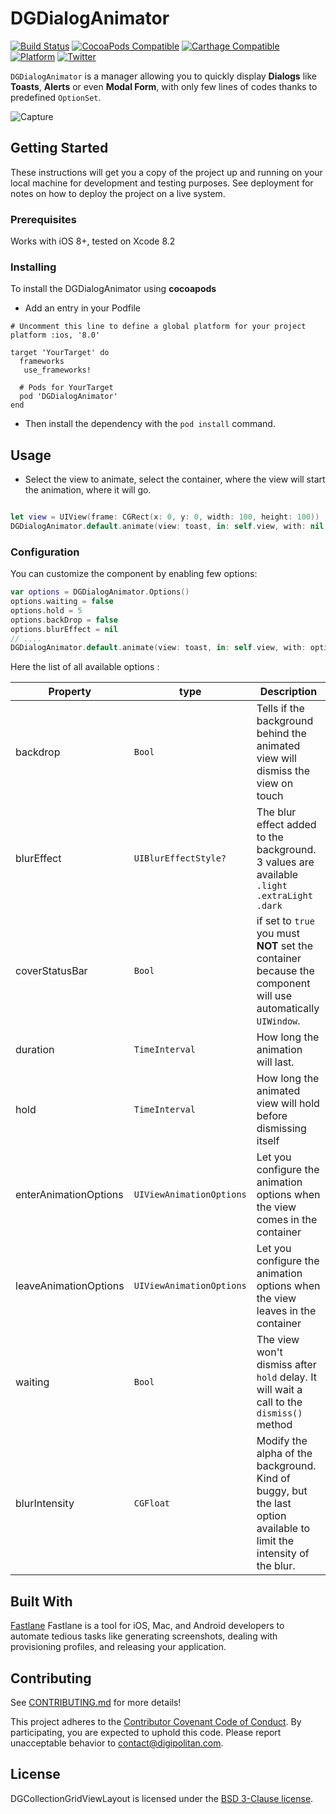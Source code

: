 DGDialogAnimator
================

[![Build Status](https://travis-ci.org/Digipolitan/collection-view-grid-layout-swift.svg?branch=master)](https://travis-ci.org/Digipolitan/dialog-animator)
[![CocoaPods Compatible](https://img.shields.io/cocoapods/v/DGDialogAnimator.svg)](https://img.shields.io/cocoapods/v/DGDialogAnimator.svg)
[![Carthage Compatible](https://img.shields.io/badge/Carthage-compatible-4BC51D.svg?style=flat)](https://github.com/Carthage/Carthage)
[![Platform](https://img.shields.io/cocoapods/p/DGDialogAnimator.svg?style=flat)](http://cocoadocs.org/docsets/DGDialogAnimator.svg)
[![Twitter](https://img.shields.io/badge/twitter-@Digipolitan-blue.svg?style=flat)](http://twitter.com/Digipolitan)

`DGDialogAnimator` is a manager allowing you to quickly display **Dialogs** like **Toasts**, **Alerts** or even **Modal Form**, with only few lines of codes thanks to predefined `OptionSet`.

![Capture](https://github.com/Digipolitan/dialog-animator-swift/blob/develop/Screenshots/capture.gif?raw=true "Capture")


## Getting Started

These instructions will get you a copy of the project up and running on your local machine for development and testing purposes. See deployment for notes on how to deploy the project on a live system.

### Prerequisites

Works with iOS 8+, tested on Xcode 8.2

### Installing

To install the DGDialogAnimator using **cocoapods**

- Add an entry in your Podfile  

```
# Uncomment this line to define a global platform for your project
platform :ios, '8.0'

target 'YourTarget' do
  frameworks
   use_frameworks!

  # Pods for YourTarget
  pod 'DGDialogAnimator'
end
```

- Then install the dependency with the `pod install` command.

## Usage

- Select the view to animate, select the container, where the view will start the animation, where it will go.

```swift

let view = UIView(frame: CGRect(x: 0, y: 0, width: 100, height: 100))    
DGDialogAnimator.default.animate(view: toast, in: self.view, with: nil, from: .top, to: .top)
```

### Configuration

You can customize the component by enabling few options:

```swift
var options = DGDialogAnimator.Options()
options.waiting = false
options.hold = 5
options.backDrop = false
options.blurEffect = nil
// ....
DGDialogAnimator.default.animate(view: toast, in: self.view, with: options, from: .top, to: .top)

```

Here the list of all available options :

| Property | type | Description  |
| --- | --- | --- |
| backdrop | `Bool` | Tells if the background behind the animated view will dismiss the view on touch |
| blurEffect | `UIBlurEffectStyle?` | The blur effect added to the background. 3 values are available `.light` `.extraLight` `.dark` |
| coverStatusBar | `Bool` | if set to `true` you must **NOT** set the container because the component will use automatically `UIWindow`. |
| duration | `TimeInterval` | How long the animation will last. |
| hold | `TimeInterval` | How long the animated view will hold before dismissing itself |
| enterAnimationOptions | `UIViewAnimationOptions` | Let you configure the animation options when the view comes in the container |
| leaveAnimationOptions | `UIViewAnimationOptions` | Let you configure the animation options when the view leaves in the container |
| waiting | `Bool` | The view won't dismiss after `hold` delay. It will wait a call to the `dismiss()` method |
| blurIntensity | `CGFloat` | Modify the alpha of the background. Kind of buggy, but the last option available to limit the intensity of the blur. |

## Built With

[Fastlane](https://fastlane.tools/)
Fastlane is a tool for iOS, Mac, and Android developers to automate tedious tasks like generating screenshots, dealing with provisioning profiles, and releasing your application.

## Contributing

See [CONTRIBUTING.md](CONTRIBUTING.md) for more details!

This project adheres to the [Contributor Covenant Code of Conduct](CODE_OF_CONDUCT.md).
By participating, you are expected to uphold this code. Please report
unacceptable behavior to [contact@digipolitan.com](mailto:contact@digipolitan.com).

## License

DGCollectionGridViewLayout is licensed under the [BSD 3-Clause license](LICENSE).

